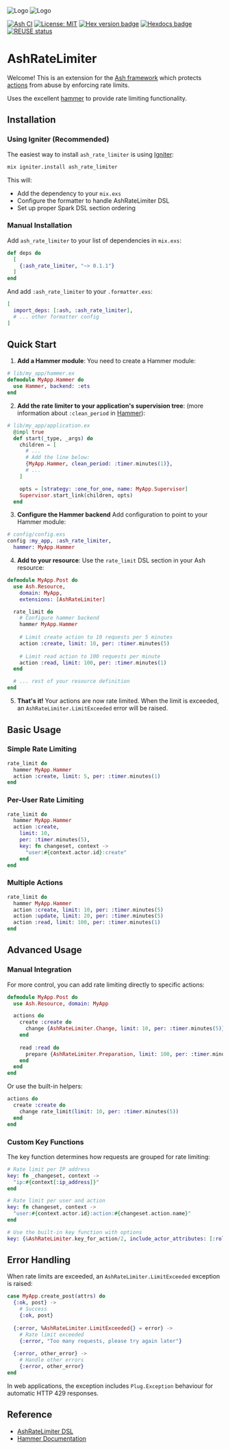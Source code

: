 <!--
SPDX-FileCopyrightText: 2025 James Harton

SPDX-License-Identifier: MIT
-->

![Logo](https://github.com/ash-project/ash/blob/main/logos/cropped-for-header-black-text.png?raw=true#gh-light-mode-only)
![Logo](https://github.com/ash-project/ash/blob/main/logos/cropped-for-header-white-text.png?raw=true#gh-dark-mode-only)

[![Ash CI](https://github.com/ash-project/ash_rate_limiter/actions/workflows/elixir.yml/badge.svg)](https://github.com/ash-project/ash_rate_limiter/actions/workflows/elixir.yml)
[![License: MIT](https://img.shields.io/badge/License-MIT-yellow.svg)](https://opensource.org/licenses/MIT)
[![Hex version badge](https://img.shields.io/hexpm/v/ash_rate_limiter.svg)](https://hex.pm/packages/ash_rate_limiter)
[![Hexdocs badge](https://img.shields.io/badge/docs-hexdocs-purple)](https://hexdocs.pm/ash_rate_limiter)
[![REUSE status](https://api.reuse.software/badge/github.com/ash-project/ash_rate_limiter)](https://api.reuse.software/info/github.com/ash-project/ash_rate_limiter)

# AshRateLimiter

Welcome! This is an extension for the [Ash framework](https://hexdocs.pm/ash)
which protects [actions](https://hexdocs.pm/ash/actions.html) from abuse by enforcing rate limits.

Uses the excellent [hammer](https://hex.pm/packages/hammer) to provide rate limiting functionality.

## Installation

### Using Igniter (Recommended)

The easiest way to install `ash_rate_limiter` is using [Igniter](https://hexdocs.pm/igniter):

```bash
mix igniter.install ash_rate_limiter
```

This will:
- Add the dependency to your `mix.exs`
- Configure the formatter to handle AshRateLimiter DSL
- Set up proper Spark DSL section ordering

### Manual Installation

Add `ash_rate_limiter` to your list of dependencies in `mix.exs`:

```elixir
def deps do
  [
    {:ash_rate_limiter, "~> 0.1.1"}
  ]
end
```

And add `:ash_rate_limiter` to your `.formatter.exs`:

```elixir
[
  import_deps: [:ash, :ash_rate_limiter],
  # ... other formatter config
]
```

## Quick Start

1. **Add a Hammer module**: You need to create a Hammer module:

```elixir
# lib/my_app/hammer.ex
defmodule MyApp.Hammer do
  use Hammer, backend: :ets
end
```

2. **Add the rate limiter to your application's supervision tree**: (more information about `:clean_period` in [Hammer](https://hexdocs.pm/hammer/tutorial.html#step-2-start-the-rate-limiter)):

```elixir
# lib/my_app/application.ex
  @impl true
  def start(_type, _args) do
    children = [
      # ...
      # Add the line below:
      {MyApp.Hammer, clean_period: :timer.minutes(1)},
      # ...
    ]

    opts = [strategy: :one_for_one, name: MyApp.Supervisor]
    Supervisor.start_link(children, opts)
  end
```

3. **Configure the Hammer backend** Add configuration to point to your Hammer module:

```elixir
# config/config.exs
config :my_app, :ash_rate_limiter,
  hammer: MyApp.Hammer
```

4. **Add to your resource**: Use the `rate_limit` DSL section in your Ash resource:

```elixir
defmodule MyApp.Post do
  use Ash.Resource,
    domain: MyApp,
    extensions: [AshRateLimiter]

  rate_limit do
    # Configure hammer backend
    hammer MyApp.Hammer
    
    # Limit create action to 10 requests per 5 minutes
    action :create, limit: 10, per: :timer.minutes(5)
    
    # Limit read action to 100 requests per minute  
    action :read, limit: 100, per: :timer.minutes(1)
  end

  # ... rest of your resource definition
end
```

5. **That's it!** Your actions are now rate limited. When the limit is exceeded, an `AshRateLimiter.LimitExceeded` error will be raised.

## Basic Usage

### Simple Rate Limiting

```elixir
rate_limit do
  hammer MyApp.Hammer
  action :create, limit: 5, per: :timer.minutes(1)
end
```

### Per-User Rate Limiting

```elixir
rate_limit do
  hammer MyApp.Hammer
  action :create, 
    limit: 10, 
    per: :timer.minutes(5),
    key: fn changeset, context ->
      "user:#{context.actor.id}:create"
    end
end
```

### Multiple Actions

```elixir
rate_limit do
  hammer MyApp.Hammer
  action :create, limit: 10, per: :timer.minutes(5)
  action :update, limit: 20, per: :timer.minutes(5) 
  action :read, limit: 100, per: :timer.minutes(1)
end
```

## Advanced Usage

### Manual Integration

For more control, you can add rate limiting directly to specific actions:

```elixir
defmodule MyApp.Post do
  use Ash.Resource, domain: MyApp

  actions do
    create :create do
      change {AshRateLimiter.Change, limit: 10, per: :timer.minutes(5)}
    end
    
    read :read do
      prepare {AshRateLimiter.Preparation, limit: 100, per: :timer.minutes(1)}
    end
  end
end
```

Or use the built-in helpers:

```elixir
actions do
  create :create do
    change rate_limit(limit: 10, per: :timer.minutes(5))
  end
end
```

### Custom Key Functions

The key function determines how requests are grouped for rate limiting:

```elixir
# Rate limit per IP address
key: fn _changeset, context ->
  "ip:#{context[:ip_address]}"
end

# Rate limit per user and action
key: fn changeset, context ->
  "user:#{context.actor.id}:action:#{changeset.action.name}"
end

# Use the built-in key function with options
key: {&AshRateLimiter.key_for_action/2, include_actor_attributes: [:role]}
```

## Error Handling

When rate limits are exceeded, an `AshRateLimiter.LimitExceeded` exception is raised:

```elixir
case MyApp.create_post(attrs) do
  {:ok, post} -> 
    # Success
    {:ok, post}
    
  {:error, %AshRateLimiter.LimitExceeded{} = error} ->
    # Rate limit exceeded
    {:error, "Too many requests, please try again later"}
    
  {:error, other_error} ->
    # Handle other errors
    {:error, other_error}
end
```

In web applications, the exception includes `Plug.Exception` behaviour for automatic HTTP 429 responses.

## Reference

- [AshRateLimiter DSL](documentation/dsls/DSL-AshRateLimiter.md)
- [Hammer Documentation](https://hexdocs.pm/hammer)

